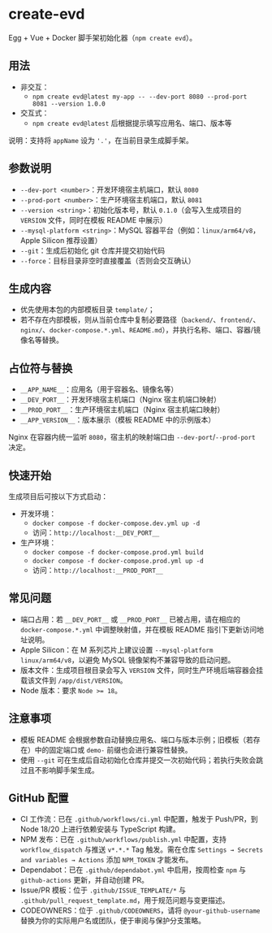 # create-evd

Egg + Vue + Docker 脚手架初始化器（`npm create evd`）。

## 用法

- 非交互：
  - `npm create evd@latest my-app -- --dev-port 8080 --prod-port 8081 --version 1.0.0`
- 交互式：
  - `npm create evd@latest` 后根据提示填写应用名、端口、版本等

说明：支持将 `appName` 设为 `'.'`，在当前目录生成脚手架。

## 参数说明

- `--dev-port <number>`：开发环境宿主机端口，默认 `8080`
- `--prod-port <number>`：生产环境宿主机端口，默认 `8081`
- `--version <string>`：初始化版本号，默认 `0.1.0`（会写入生成项目的 `VERSION` 文件，同时在模板 README 中展示）
- `--mysql-platform <string>`：MySQL 容器平台（例如：`linux/arm64/v8`，Apple Silicon 推荐设置）
- `--git`：生成后初始化 git 仓库并提交初始代码
- `--force`：目标目录非空时直接覆盖（否则会交互确认）

## 生成内容

- 优先使用本包的内部模板目录 `template/`；
- 若不存在内部模板，则从当前仓库中复制必要路径（`backend/`、`frontend/`、`nginx/`、`docker-compose.*.yml`、`README.md`），并执行名称、端口、容器/镜像名等替换。

## 占位符与替换

- `__APP_NAME__`：应用名（用于容器名、镜像名等）
- `__DEV_PORT__`：开发环境宿主机端口（Nginx 宿主机端口映射）
- `__PROD_PORT__`：生产环境宿主机端口（Nginx 宿主机端口映射）
- `__APP_VERSION__`：版本展示（模板 README 中的示例版本）

Nginx 在容器内统一监听 `8080`，宿主机的映射端口由 `--dev-port`/`--prod-port` 决定。

## 快速开始

生成项目后可按以下方式启动：

- 开发环境：
  - `docker compose -f docker-compose.dev.yml up -d`
  - 访问：`http://localhost:__DEV_PORT__`
- 生产环境：
  - `docker compose -f docker-compose.prod.yml build`
  - `docker compose -f docker-compose.prod.yml up -d`
  - 访问：`http://localhost:__PROD_PORT__`

## 常见问题

- 端口占用：若 `__DEV_PORT__` 或 `__PROD_PORT__` 已被占用，请在相应的 `docker-compose.*.yml` 中调整映射值，并在模板 README 指引下更新访问地址说明。
- Apple Silicon：在 M 系列芯片上建议设置 `--mysql-platform linux/arm64/v8`，以避免 MySQL 镜像架构不兼容导致的启动问题。
- 版本文件：生成项目根目录会写入 `VERSION` 文件，同时生产环境后端容器会挂载该文件到 `/app/dist/VERSION`。
- Node 版本：要求 `Node >= 18`。

## 注意事项

- 模板 README 会根据参数自动替换应用名、端口与版本示例；旧模板（若存在）中的固定端口或 `demo-` 前缀也会进行兼容性替换。
- 使用 `--git` 可在生成后自动初始化仓库并提交一次初始代码；若执行失败会跳过且不影响脚手架生成。

## GitHub 配置

- CI 工作流：已在 `.github/workflows/ci.yml` 中配置，触发于 Push/PR，到 Node 18/20 上进行依赖安装与 TypeScript 构建。
- NPM 发布：已在 `.github/workflows/publish.yml` 中配置，支持 `workflow_dispatch` 与推送 `v*.*.*` Tag 触发。需在仓库 `Settings → Secrets and variables → Actions` 添加 `NPM_TOKEN` 才能发布。
- Dependabot：已在 `.github/dependabot.yml` 中启用，按周检查 `npm` 与 `github-actions` 更新，并自动创建 PR。
- Issue/PR 模板：位于 `.github/ISSUE_TEMPLATE/*` 与 `.github/pull_request_template.md`，用于规范问题与变更描述。
- CODEOWNERS：位于 `.github/CODEOWNERS`，请将 `@your-github-username` 替换为你的实际用户名或团队，便于审阅与保护分支策略。